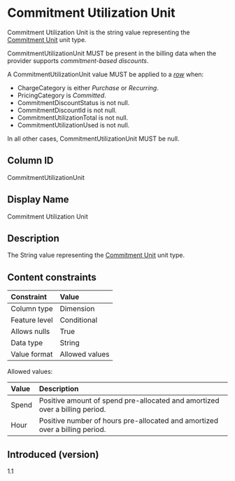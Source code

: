 # Commitment Utilization Unit

Commitment Utilization Unit is the string value representing the [Commitment Unit](#glossary:commitment-unit) unit type.

CommitmentUtilizationUnit MUST be present in the billing data when the provider supports *commitment-based discounts*.

A CommitmentUtilizationUnit value MUST be applied to a [*row*](#glossary:row) when:

* ChargeCategory is either *Purchase* or *Recurring*.
* PricingCategory is *Committed*.
* CommitmentDiscountStatus is not null.
* CommitmentDiscountId is not null.
* CommitmentUtilizationTotal is not null.
* CommitmentUtilizationUsed is not null.

In all other cases, CommitmentUtilizationUnit MUST be null.

## Column ID

CommitmentUtilizationUnit

## Display Name

Commitment Utilization Unit

## Description

The String value representing the [Commitment Unit](#glossary:commitment-unit) unit type.

## Content constraints

| Constraint      | Value            |
|:----------------|:-----------------|
| Column type     | Dimension        |
| Feature level   | Conditional      |
| Allows nulls    | True             |
| Data type       | String           |
| Value format    | Allowed values   |

Allowed values:

| Value      | Description                          |
| :--------- | :------------------------------------|
| Spend      | Positive amount of spend pre-allocated and amortized over a billing period. |
| Hour       | Positive number of hours pre-allocated and amortized over a billing period. |

## Introduced (version)

1.1
